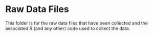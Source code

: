 # Raw Data Files
This folder is for the raw data files that have been collected and the associated R (and any other) code used to collect the data.
